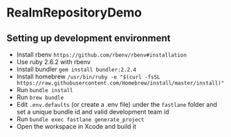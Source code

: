 # RealmRepositoryDemo
## Setting up development environment
- Install rbenv `https://github.com/rbenv/rbenv#installation`
- Use ruby 2.6.2 with rbenv
- Install bundler `gem install bundler:2.2.4`
- Install homebrew  `/usr/bin/ruby -e "$(curl -fsSL https://raw.githubusercontent.com/Homebrew/install/master/install)"`
- Run `bundle install`
- Run `brew bundle`
- Edit `.env.defaults` (or create a .env file) under the `fastlane` folder and set a unique bundle id and valid development team id
- Run `bundle exec fastlane generate_project`
- Open the workspace in Xcode and build it

